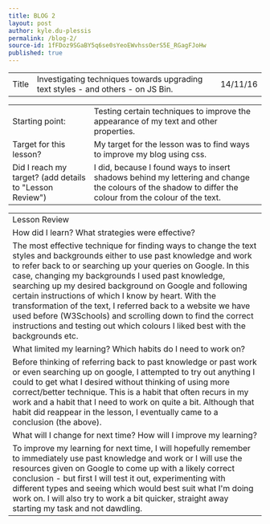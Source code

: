 ```yaml
---
title: BLOG 2
layout: post
author: kyle.du-plessis
permalink: /blog-2/
source-id: 1fFDoz9SGaBY5q6se0sYeoEWvhssOerS5E_RGagFJoHw
published: true
---
```

<table>
  <tr>
    <td>Title</td>
    <td>Investigating techniques towards upgrading text styles - and others - on JS Bin.</td>
    <td></td>
    <td>14/11/16</td>
  </tr>
</table>


<table>
  <tr>
    <td>Starting point:</td>
    <td>Testing certain techniques to improve the appearance of my text and other properties.</td>
  </tr>
  <tr>
    <td>Target for this lesson?</td>
    <td>My target for the lesson was to find ways to improve my blog using css.  </td>
  </tr>
  <tr>
    <td>Did I reach my target? 
(add details to "Lesson Review")</td>
    <td>I did, because I found ways to insert shadows behind my lettering and change the colours of the shadow to differ the colour from the colour of the text.</td>
  </tr>
</table>


<table>
  <tr>
    <td>Lesson Review</td>
  </tr>
  <tr>
    <td>How did I learn? What strategies were effective? </td>
  </tr>
  <tr>
    <td>The most effective technique for finding ways to change the text styles and backgrounds either to use past knowledge and work to refer back to or searching up your queries on Google. 
In this case, changing my backgrounds I used past knowledge, searching up my desired background on Google and following certain instructions of which I know by heart. 
With the transformation of the text, I referred back to a website we have used before (W3Schools) and scrolling down to find the correct instructions and testing out which colours I liked best with the backgrounds etc.</td>
  </tr>
  <tr>
    <td>What limited my learning? Which habits do I need to work on? </td>
  </tr>
  <tr>
    <td>Before thinking of referring back to past knowledge or past work or even searching up on google, I attempted to try out anything I could to get what I desired without thinking of using more correct/better technique. This is a habit that often recurs in my work and a habit that I need to work on quite a bit. Although that habit did reappear in the lesson, I eventually came to a conclusion (the above). </td>
  </tr>
  <tr>
    <td>What will I change for next time? How will I improve my learning?</td>
  </tr>
  <tr>
    <td>To improve my learning for next time, I will hopefully remember to immediately use past knowledge and work or I will use the resources given on Google to come up with a likely correct conclusion - but first I will test it out, experimenting with different types and seeing which would best suit what I'm doing work on. I will also try to work a bit quicker, straight away starting my task and not dawdling.</td>
  </tr>
</table>


